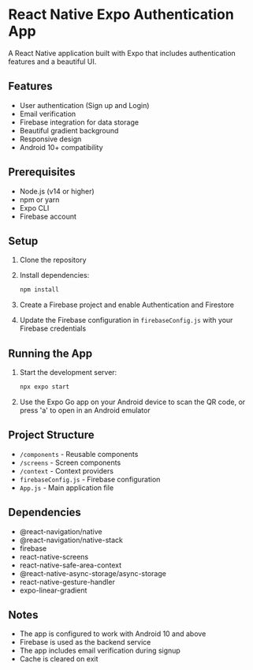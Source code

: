 # React Native Expo Authentication App

A React Native application built with Expo that includes authentication features and a beautiful UI.

## Features

- User authentication (Sign up and Login)
- Email verification
- Firebase integration for data storage
- Beautiful gradient background
- Responsive design
- Android 10+ compatibility

## Prerequisites

- Node.js (v14 or higher)
- npm or yarn
- Expo CLI
- Firebase account

## Setup

1. Clone the repository
2. Install dependencies:

   ```bash
   npm install
   ```

3. Create a Firebase project and enable Authentication and Firestore
4. Update the Firebase configuration in `firebaseConfig.js` with your Firebase credentials

## Running the App

1. Start the development server:

   ```bash
   npx expo start
   ```

2. Use the Expo Go app on your Android device to scan the QR code, or press 'a' to open in an Android emulator

## Project Structure

- `/components` - Reusable components
- `/screens` - Screen components
- `/context` - Context providers
- `firebaseConfig.js` - Firebase configuration
- `App.js` - Main application file

## Dependencies

- @react-navigation/native
- @react-navigation/native-stack
- firebase
- react-native-screens
- react-native-safe-area-context
- @react-native-async-storage/async-storage
- react-native-gesture-handler
- expo-linear-gradient

## Notes

- The app is configured to work with Android 10 and above
- Firebase is used as the backend service
- The app includes email verification during signup
- Cache is cleared on exit
